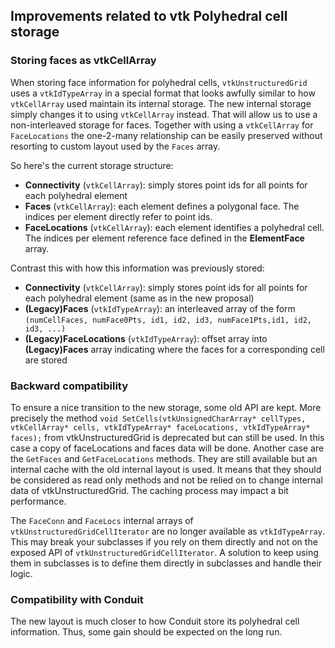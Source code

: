 ## Improvements related to vtk Polyhedral cell storage

###  Storing faces as vtkCellArray

When storing face information for polyhedral cells, `vtkUnstructuredGrid` uses a `vtkIdTypeArray` in a special format that looks awfully similar to how `vtkCellArray` used maintain its internal storage.
The new internal storage simply changes it to using `vtkCellArray` instead.
That will allow us to use a non-interleaved storage for faces. Together with using a `vtkCellArray` for `FaceLocations`  the one-2-many relationship can be easily preserved without resorting to custom layout used by the `Faces` array.

So here's the current storage structure:
* **Connectivity** (`vtkCellArray`): simply stores point ids for all points for each polyhedral element
* **Faces** (`vtkCellArray`): each element defines a polygonal face. The indices per element directly refer to point ids.
* **FaceLocations** (`vtkCellArray`): each element identifies a polyhedral cell. The indices per element reference face defined in the **ElementFace** array.


Contrast this with how this information was previously stored:
* **Connectivity** (`vtkCellArray`): simply stores point ids for all points for each polyhedral element (same as in the new proposal)
* **(Legacy)Faces** (`vtkIdTypeArray`): an interleaved array of the form `(numCellFaces, numFace0Pts, id1, id2, id3, numFace1Pts,id1, id2, id3, ...)`
* **(Legacy)FaceLocations** (`vtkIdTypeArray`): offset array into **(Legacy)Faces** array indicating where the faces for a corresponding cell are stored


### Backward compatibility

To ensure a nice transition to the new storage, some old API are kept.
More precisely the method `void SetCells(vtkUnsignedCharArray* cellTypes, vtkCellArray* cells, vtkIdTypeArray* faceLocations, vtkIdTypeArray* faces);` from vtkUnstructuredGrid is deprecated but can still be used. In this case a copy of faceLocations and faces data will be done.
Another case are the `GetFaces` and  `GetFaceLocations` methods. They are still available  but an internal cache with the old internal layout is used.
It means that they should be considered as read only methods and not be relied on to change internal data of vtkUnstructuredGrid.
The caching process may impact a bit performance.

The `FaceConn` and `FaceLocs` internal arrays of `vtkUnstructuredGridCellIterator` are no longer available as `vtkIdTypeArray`. This may break your subclasses if you rely on them directly and not on the exposed API of `vtkUnstructuredGridCellIterator`. A solution to keep using them in subclasses is to define them directly in subclasses and handle their logic.


### Compatibility with Conduit

The new layout is much closer to how Conduit store its polyhedral cell information.
Thus, some gain should be expected on the long run.
